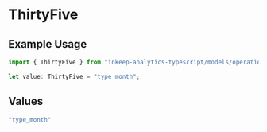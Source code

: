 # ThirtyFive

## Example Usage

```typescript
import { ThirtyFive } from "inkeep-analytics-typescript/models/operations";

let value: ThirtyFive = "type_month";
```

## Values

```typescript
"type_month"
```